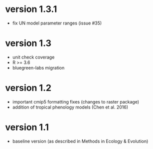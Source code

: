 # version 1.3.1

* fix UN model parameter ranges (issue #35)

# version 1.3

* unit check coverage
* R >= 3.6
* bluegreen-labs migration

# version 1.2

* important cmip5 formatting fixes (changes to raster package)
* addition of tropical phenology models (Chen et al. 2016)

# version 1.1

* baseline version (as described in Methods in Ecology & Evolution)
